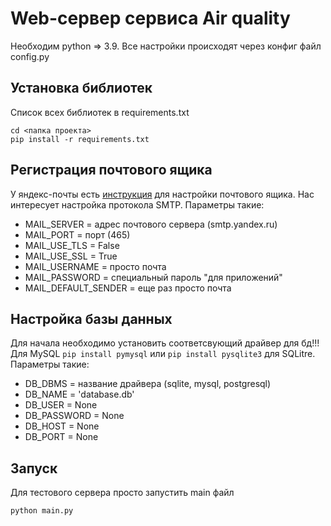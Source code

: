 # Web-сервер сервиса Air quality
Необходим python => 3.9. Все настройки происходят через конфиг файл config.py

## Установка библиотек
Список всех библиотек в requirements.txt
```
cd <папка проекта>
pip install -r requirements.txt
```

## Регистрация почтового ящика
У яндекс-почты есть [инструкция](https://yandex.ru/support/mail/mail-clients/others.html) для настройки почтового ящика.
Нас интересует настройка протокола SMTP.
Параметры такие:
- MAIL_SERVER = адрес почтового сервера (smtp.yandex.ru)
- MAIL_PORT = порт (465)
- MAIL_USE_TLS = False
- MAIL_USE_SSL = True
- MAIL_USERNAME = просто почта
- MAIL_PASSWORD = специальный пароль "для приложений"
- MAIL_DEFAULT_SENDER = еще раз просто почта

## Настройка базы данных  
Для начала необходимо установить соответсвующий драйвер для бд!!!
Для MySQL ``` pip install pymysql ``` или ```pip install pysqlite3``` для SQLitre.
Параметры такие:
- DB_DBMS = название драйвера (sqlite, mysql, postgresql)
- DB_NAME = 'database.db'
- DB_USER = None
- DB_PASSWORD = None
- DB_HOST = None
- DB_PORT = None
    
## Запуск
Для тестового сервера просто запустить main файл
```
python main.py
```
